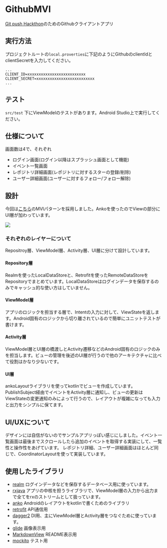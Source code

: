 # GithubMVI
[Git push Hackthon](https://github.com/CyberAgent/git-push-hackathon)のためのGithubクライアントアプリ

## 実行方法
プロジェクトルートの`local.proverties`に下記のようにGithubのclientIdとclientSecretを入力してください。
```
...
CLIENT_ID=xxxxxxxxxxxxxxxxxxxxxxxxxx
CLIENT_SECRET=xxxxxxxxxxxxxxxxxxxxxxxxxx
...
```

## テスト
`src/test` 下にViewModelのテストがあります。Android Studio上で実行してください。


## 仕様について
画面数は4で、それぞれ
- ログイン画面(ログイン以降はスプラッシュ画面として機能)
- イベント一覧画面
- レポジトリ詳細画面(レポジトリに対するスターの登録/削除)
- ユーザー詳細画面(ユーザーに対するフォロー/フォロー解除)


## 設計
今回は[こちら](https://github.com/oldergod/android-architecture)のMVIパターンを採用しました。Ankoを使ったのでViewの部分にUI層が加わっています。

![](https://raw.githubusercontent.com/oldergod/android-architecture/todo-mvi-rxjava-kotlin/art/MVI_detail.png)


### それぞれのレイヤーについて
Repositroy層、ViewModel層、Activity層、UI層に分けて設計しています。
#### Repository層
Realmを使ったLocalDataStoreと、Retrofitを使ったRemoteDataStoreをRepositoryでまとめています。LocalDataStoreはログインデータを保存するのみでキャッシュ的な使い方はしていません。
#### ViewModel層
アプリのロジックを担当する層で、Intentの入力に対して、ViewStateを返します。Android固有のロジックから切り離されているので簡単にユニットテストが書けます。
#### Activity層
ViewModel層とUI層の橋渡しとActivity遷移などのAndroid固有のロジックのみを担当します。ビューの管理を後述のUI層が行うので他のアーキテクチャに比べて役割はかなり少ないです。
#### UI層
ankoLayoutライブラリを使ってkotlinでビューを作成しています。PublishSubject経由でイベントをActivity層に通知し、ビューの更新はViewStateの変更通知のみによって行うので、レイアウトが複雑になっても入力と出力をシンプルに保てます。



## UI/UXについて
デザインには自信がないのでサンプルアプリっぽい感じにしました。イベント一覧画面は最後までスクロールしたら追加のイベントを取得する実装にして、一覧性と操作性をあげています。
レポジトリ詳細、ユーザー詳細画面はほとんど同じで、CoordinatorLayoutを使って実装しています。



## 使用したライブラリ
- [realm](https://github.com/realm/realm-java) ログインデータなどを保存するデータベース用に使っています。
- [rxjava](https://github.com/ReactiveX/RxJava) アプリの中核を担うライブラリで、ViewModel層の入力から出力まで全てをrxのストリームとして扱っています。
- [anko](https://github.com/Kotlin/anko) Androidのレイアウトをkotlinで書くためのライブラリ
- [retrofit](https://github.com/square/retrofit) API通信用
- [dagger2](https://github.com/google/dagger) DI用、主にViewModel層とActivity層をつなぐために使っています。
- [glide](https://github.com/bumptech/glide) 画像表示用
- [MarkdownView](https://github.com/tiagohm/MarkdownView) README表示用
- [mockito](https://github.com/mockito/mockito) テスト用
